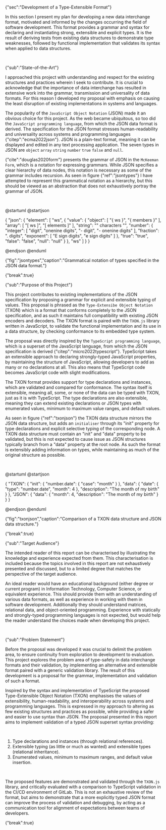 {"sec":"Development of a Type-Extensible Format"}

In this section I present my plan for developing a new data interchange format, motivated and informed by the changes occurring the field of software development. This format provides a grammar and syntax for declaring and instantiating strong, extensible and explicit types. It is the result of deriving tests from existing data structures to demonstrate type weaknesses, followed by functional implementation that validates its syntax when applied to data structures.

<br>

{"sub":"State-of-the-Art"}

I approached this project with understanding and respect for the existing structures and practices wherein I seek to contribute. It is crucial to acknowledge that the importance of data interchange has resulted in extensive work into the grammar, transmission and universality of data formats. For this reason I developed my proposal with emphasis on causing the least disruption of existing implementations in systems and languages.

The popularity of the `JavaScript Object Notation` (JSON) made it an obvious choice for this project. As the web became ubiquitous, so too did the `JavaScript programming language`, from which the JSON data format is derived. The specification for the JSON format stresses human-readability and universality across systems and programming languages {"citep":"ecma2022json"}. JSON is a plain-text format, meaning it can be displayed and edited in any text processing application. The seven types in JSON are `object` `array` `string` `number` `true` `false` and `null`.

{"cite":"douglas2020form"} presents the grammar of JSON in the `McKeeman Form`, which is a notation for expressing grammars. While JSON specifies a clear hierarchy of data nodes, this notation is necessary as some of the grammar includes recursion. As seen in figure {"ref":"jsontypes"} I have attempted to represent this grammatical notation as a hierarchy, but this should be viewed as an abstraction that does not exhaustively portray the grammar of JSON.

<br>

@startuml
@startjson

<style>
jsonDiagram {
    BackGroundColor transparent
    node {
        BackGroundColor white
    }
}
</style>

{
    "json": {
        "element": [
            "ws",
            {
                "value": {
                    "object": [
                        "{ ws }",
                        "{ members }"
                    ],
                    "array": [
                        "[ ws ]",
                        "[ elements ]"
                    ],
                    "string": "\" characters \"",
                    "number": {
                        "integer": [
                            "digit",
                            "onenine digits",
                            "- digit",
                            "- onenine digits"
                        ],
                        "fraction": ". digits",
                        "exponent": [
                            "E sign digits",
                            "e sign digits"
                        ]
                    },
                    "true": "true",
                    "false": "false",
                    "null": "null"
                }
            },
            "ws"
        ]
    }
}

@endjson
@enduml

{"fig":"jsontypes","caption":"Grammatical notation of types specified in the JSON data format."}

{"break":true}

{"sub":"Purpose of this Project"}

This project contributes to existing implementations of the JSON specification by proposing a grammar for explicit and extensible typing of values. This proposal is phrased as the `Type-Extensibe Object Notation` (TXON) which is a format that conforms completely to the JSON specification, and as such it maintains full compatibility with existing JSON encoders and decoders. The TXON format is paired with the `TXON.js` library written in JavaScript, to validate the functional implementation and its use in a data structure, by checking conformance to its embedded type system.

The proposal was directly inspired by the `TypeScript programming language`, which is a superset of the JavaScript language, from which the JSON specification is derived {"citep":"micro2022typescript"}. TypeScript takes an extensible approach to declaring strongly-typed JavaScript properties, by maintaining the structure of JavaScript, allowing developers to add as many or no declarations at all. This also means that TypeScript code becomes JavaScript code with slight modifications.

The TXON format provides support for type declarations and instances, which are validated and compared for conformance. The syntax itself is extensible, meaning all, some, or none of the data can be typed with TXON, just as it is with TypeScript. The type declarations are also extensible, meaning they can extend existing declarations or JSON types with enumerated values, minimum to maximum value ranges, and default values.

As seen in figure {"ref":"txonjson"} the TXON data structure mirrors the JSON data structure, but adds an `initialiser` through its "init" property for type declarations and explicit selective typing of the corresponding node. A TXON data structure must contain an "init" and "data" property to be validated, but this is not expected to cause issue as JSON structures typically branch from a "data" property at the root node. As such the format is extensibly adding information on types, while maintaining as much of the original structure as possible.

<br>

@startuml
@startjson

<style>
jsonDiagram {
    BackGroundColor transparent
    node {
        BackGroundColor white
    }
}
</style>

{
    "TXON": {
        "init": {
            "number.date": {
                "case": "month"
            }
        },
        "data": {
            "date": {
                "type": "number.date",
                "month": 4
            },
            "description": "The month of my birth"
        }
    },
    "JSON": {
        "data": {
            "month": 4,
            "description": "The month of my birth"
        }
    }
}

@endjson
@enduml

{"fig":"txonjson","caption":"Comparison of a TXON data structure and JSON data structure."}

{"break":true}

{"sub":"Target Audience"}

The intended reader of this report can be characterised by illustrating the knowledge and experience expected from them. This characterisation is included because the topics involved in this report are not exhaustively presented and discussed, but to a limited degree that matches the perspective of the target audience.

An ideal reader would have an educational background (either degree or current program) in Information Technology, Computer Science, or equivalent experience. This should provide them with an understanding of various data formats, as well as experience in working with them in software development. Additionally they should understand matrices, relational data, and object-oriented programming. Experience with statically and strongly-typed programming languages is not expected, but would help the reader understand the choices made when developing this project.

<br>

{"sub":"Problem Statement"}

Before the proposal was developed it was crucial to delimit the problem area, to ensure continuity from exploration to development to evaluation. This project explores the problem area of type-safety in data interchange formats and their validation, by implementing an alternative and extensible format paired with a generic validation library. The result of this development is a proposal for the grammar, implementation and validation of such a format.

Inspired by the syntax and implementation of TypeScript the proposed Type-Extensible Object Notation (TXON) emphasises the values of extensibility, human-readability, and interoperability across systems and programming languages. This is expressed in my approach to altering as few existing structures and practices as possible, while providing a safer and easier to use syntax than JSON. The proposal presented in this report aims to implement validation of a typed JSON superset syntax providing:

<br>

1. Type declarations and instances (through relational references).
2. Extensible typing (as little or much as wanted) and extensible types (relational inheritance).
3. Enumerated values, minimum to maximum ranges, and default value insertion.

<br>

The proposed features are demonstrated and validated through the `TXON.js` library, and critically evaluated with a comparison to TypeScript validation in the CI/CD environment of GitLab. This is not an exhaustive review of the format, but aims to demonstrate that a more explicitly typed JSON format can improve the process of validation and debugging, by acting as a communication tool for alignment of expectations between teams of developers.

{"break":true}